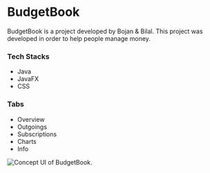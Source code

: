 # BudgetBook

BudgetBook is a project developed by Bojan & Bilal. This project was developed in order to help people manage money. 

### Tech Stacks

- Java
- JavaFX
- CSS

### Tabs

- Overview
- Outgoings
- Subscriptions
- Charts
- Info

![Concept UI of BudgetBook.](https://cdn.discordapp.com/attachments/970607432579575838/970727304747692182/unknown.png)
